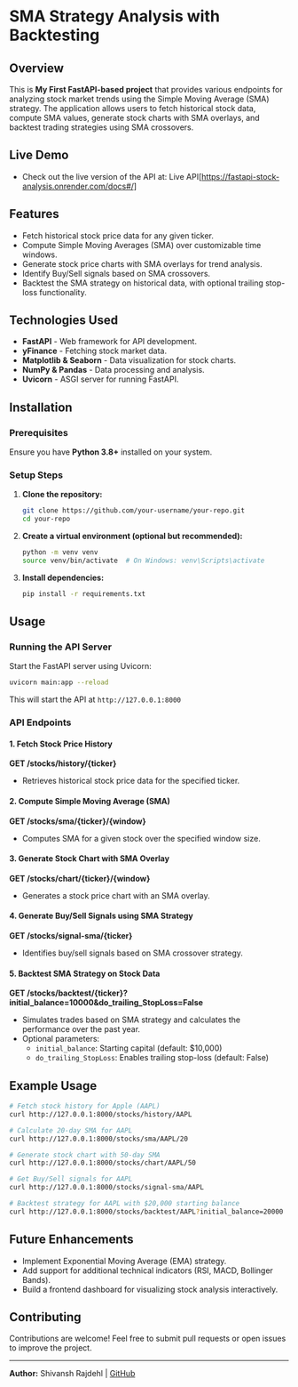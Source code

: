 # SMA Strategy Analysis with Backtesting

## Overview

This is **My First FastAPI-based project** that provides various endpoints for analyzing stock market trends using the Simple Moving Average (SMA) strategy. The application allows users to fetch historical stock data, compute SMA values, generate stock charts with SMA overlays, and backtest trading strategies using SMA crossovers.

## Live Demo

- Check out the live version of the API at: Live API[https://fastapi-stock-analysis.onrender.com/docs#/]

## Features

- Fetch historical stock price data for any given ticker.
- Compute Simple Moving Averages (SMA) over customizable time windows.
- Generate stock price charts with SMA overlays for trend analysis.
- Identify Buy/Sell signals based on SMA crossovers.
- Backtest the SMA strategy on historical data, with optional trailing stop-loss functionality.

## Technologies Used

- **FastAPI** - Web framework for API development.
- **yFinance** - Fetching stock market data.
- **Matplotlib & Seaborn** - Data visualization for stock charts.
- **NumPy & Pandas** - Data processing and analysis.
- **Uvicorn** - ASGI server for running FastAPI.

## Installation

### Prerequisites

Ensure you have **Python 3.8+** installed on your system.

### Setup Steps

1. **Clone the repository:**
   ```bash
   git clone https://github.com/your-username/your-repo.git
   cd your-repo
   ```
2. **Create a virtual environment (optional but recommended):**
   ```bash
   python -m venv venv
   source venv/bin/activate  # On Windows: venv\Scripts\activate
   ```
3. **Install dependencies:**
   ```bash
   pip install -r requirements.txt
   ```

## Usage

### Running the API Server

Start the FastAPI server using Uvicorn:

```bash
uvicorn main:app --reload
```

This will start the API at `http://127.0.0.1:8000`

### API Endpoints

#### 1. Fetch Stock Price History

**GET /stocks/history/{ticker}**

- Retrieves historical stock price data for the specified ticker.

#### 2. Compute Simple Moving Average (SMA)

**GET /stocks/sma/{ticker}/{window}**

- Computes SMA for a given stock over the specified window size.

#### 3. Generate Stock Chart with SMA Overlay

**GET /stocks/chart/{ticker}/{window}**

- Generates a stock price chart with an SMA overlay.

#### 4. Generate Buy/Sell Signals using SMA Strategy

**GET /stocks/signal-sma/{ticker}**

- Identifies buy/sell signals based on SMA crossover strategy.

#### 5. Backtest SMA Strategy on Stock Data

**GET /stocks/backtest/{ticker}?initial\_balance=10000&do\_trailing\_StopLoss=False**

- Simulates trades based on SMA strategy and calculates the performance over the past year.
- Optional parameters:
  - `initial_balance`: Starting capital (default: \$10,000)
  - `do_trailing_StopLoss`: Enables trailing stop-loss (default: False)

## Example Usage

```bash
# Fetch stock history for Apple (AAPL)
curl http://127.0.0.1:8000/stocks/history/AAPL

# Calculate 20-day SMA for AAPL
curl http://127.0.0.1:8000/stocks/sma/AAPL/20

# Generate stock chart with 50-day SMA
curl http://127.0.0.1:8000/stocks/chart/AAPL/50

# Get Buy/Sell signals for AAPL
curl http://127.0.0.1:8000/stocks/signal-sma/AAPL

# Backtest strategy for AAPL with $20,000 starting balance
curl http://127.0.0.1:8000/stocks/backtest/AAPL?initial_balance=20000
```

## Future Enhancements

- Implement Exponential Moving Average (EMA) strategy.
- Add support for additional technical indicators (RSI, MACD, Bollinger Bands).
- Build a frontend dashboard for visualizing stock analysis interactively.

## Contributing

Contributions are welcome! Feel free to submit pull requests or open issues to improve the project.

---

**Author:** Shivansh Rajdehl | [GitHub](https://github.com/Shivansh-Raj)

